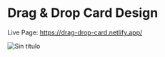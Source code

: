 # Drag & Drop Card Design

Live Page: https://drag-drop-card.netlify.app/

![Sin título](https://user-images.githubusercontent.com/33464344/114028623-b06d0700-9846-11eb-8e7c-d6b599dd0ddf.png)
